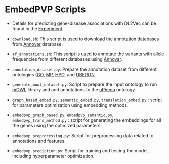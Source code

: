 # EmbedPVP Scripts

- Details for predicting gene-disease associations with DL2Vec can be found in the [Experiment](https://github.com/bio-ontology-research-group/DL2Vec/tree/master/Experiment).

- `download.sh`: 
This script is used to download the annotation databases from [Annovar](https://annovar.openbioinformatics.org/en/latest/) database.

- `af_annotations.sh`:
This script is used to annotate the variants with allele frequencies from different databases using [Annovar](https://annovar.openbioinformatics.org/en/latest/).

- `annotation_dataset.py`: 
Prepare the annotation dataset from different ontologies ([GO](http://geneontology.org/docs/download-go-annotations/), [MP](http://www.informatics.jax.org/vocab/mp_ontology), [HPO](https://hpo.jax.org/app/download/annotation), and [UBERON](https://www.ebi.ac.uk/ols/ontologies/uberon)

- `generate_mowl_dataset.py`: 
Script to prepare the input ontology to run [mOWL](https://github.com/bio-ontology-research-group/mowl) library and add annotations to the [uPheno](https://zenodo.org/records/3710690) ontology.

- `graph_based_embed.py`, `semantic_embed.py`, `translation_embed.py` : 
script for parameters optimization using embedding methods.

- `embedpvp_graph_based.py`, `embedpvp_semantic.py`, `embedpvp_trans_method.py` : 
script for generating the embeddings for all the genes using the optimized parameters.

- `embedpvp_preprocessing.py`: 
Script for preprocessing data related to annotations and features.

- `embedpvp_prediction.py`: 
Script for training and testing the model, including hyperparameter optimization.

